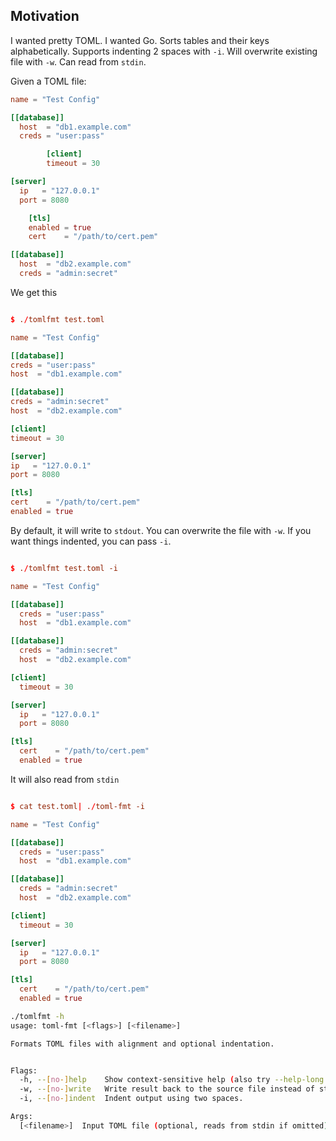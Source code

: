 ## Motivation

I wanted pretty TOML. I wanted Go. Sorts tables and their keys alphabetically. Supports indenting 2 spaces with `-i`. Will overwrite existing file with `-w`. Can read from `stdin`.

Given a TOML file:

```toml
name = "Test Config"

[[database]]
  host  = "db1.example.com"
  creds = "user:pass"

        [client]
        timeout = 30

[server]
  ip   = "127.0.0.1"
  port = 8080

    [tls]
    enabled = true
    cert    = "/path/to/cert.pem"

[[database]]
  host  = "db2.example.com"
  creds = "admin:secret"

```

We get this

```toml

$ ./tomlfmt test.toml

name = "Test Config"

[[database]]
creds = "user:pass"
host  = "db1.example.com"

[[database]]
creds = "admin:secret"
host  = "db2.example.com"

[client]
timeout = 30

[server]
ip   = "127.0.0.1"
port = 8080

[tls]
cert    = "/path/to/cert.pem"
enabled = true

```

By default, it will write to `stdout`. You can overwrite the file with `-w`. If you want things indented, you can pass `-i`.

```toml

$ ./tomlfmt test.toml -i

name = "Test Config"

[[database]]
  creds = "user:pass"
  host  = "db1.example.com"

[[database]]
  creds = "admin:secret"
  host  = "db2.example.com"

[client]
  timeout = 30

[server]
  ip   = "127.0.0.1"
  port = 8080

[tls]
  cert    = "/path/to/cert.pem"
  enabled = true

```

It will also read from `stdin`

```toml

$ cat test.toml| ./toml-fmt -i

name = "Test Config"

[[database]]
  creds = "user:pass"
  host  = "db1.example.com"

[[database]]
  creds = "admin:secret"
  host  = "db2.example.com"

[client]
  timeout = 30

[server]
  ip   = "127.0.0.1"
  port = 8080

[tls]
  cert    = "/path/to/cert.pem"
  enabled = true

```

```bash
./tomlfmt -h
usage: toml-fmt [<flags>] [<filename>]

Formats TOML files with alignment and optional indentation.


Flags:
  -h, --[no-]help    Show context-sensitive help (also try --help-long and --help-man).
  -w, --[no-]write   Write result back to the source file instead of stdout.
  -i, --[no-]indent  Indent output using two spaces.

Args:
  [<filename>]  Input TOML file (optional, reads from stdin if omitted)
```
